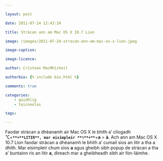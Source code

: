 ```yaml
---

layout: post

date: 2011-07-24 12:43:24

title: Stràcan ann am Mac OS X 10.7 Lion

image: /images/2011-07-24-stracan-ann-am-mac-os-x-lion.jpeg

image-caption:

image-licence:

author: Crìstean MacMhìcheil

authorbio: {% include bio.html %}

comments: true

categories:
    - gaidhlig
    - teicneolas

tags:

---
```


Faodar stràcan a dhèanamh air Mac OS X le bhith a’ cliogadh **⌥**+**`**+**LITIR**, mar eisimpleir **⌥**+**`**+**a** = **à**.  Ach ann am Mac OS X 10.7 Lion faodar stràcan a dhèanamh le bhith a’  cumail sìos an litir a tha a dhith. Mar eisimpleir chum sìos **a** agus gheibh sibh popup de stràcan a tha a’ buntainn ris an litir **a**, dìreach mar a gheibheadh sibh air fòn-làimhe.
